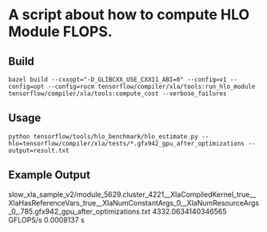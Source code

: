 # A script about how to compute HLO Module FLOPS.
## Build
```
bazel build --cxxopt="-D_GLIBCXX_USE_CXX11_ABI=0" --config=v1 --config=opt --config=rocm tensorflow/compiler/xla/tools:run_hlo_module tensorflow/compiler/xla/tools:compute_cost --verbose_failures
```

## Usage
```
python tensorflow/tools/hlo_benchmark/hlo_estimate.py --hlo=tensorflow/compiler/xla/tests/*.gfx942_gpu_after_optimizations --output=result.txt
```

## Example Output
slow_xla_sample_v2/module_5629.cluster_4221__XlaCompiledKernel_true__XlaHasReferenceVars_true__XlaNumConstantArgs_0__XlaNumResourceArgs_0_.785.gfx942_gpu_after_optimizations.txt   4332.0634140346565 GFLOPS/s   0.0008137 s